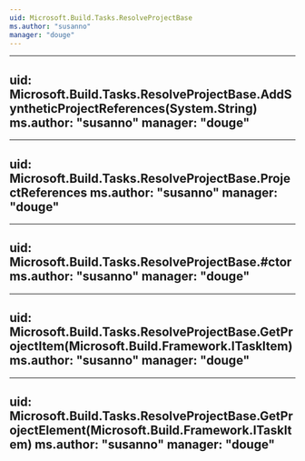 ```yaml
---
uid: Microsoft.Build.Tasks.ResolveProjectBase
ms.author: "susanno"
manager: "douge"
---
```


---
uid: Microsoft.Build.Tasks.ResolveProjectBase.AddSyntheticProjectReferences(System.String)
ms.author: "susanno"
manager: "douge"
---

---
uid: Microsoft.Build.Tasks.ResolveProjectBase.ProjectReferences
ms.author: "susanno"
manager: "douge"
---

---
uid: Microsoft.Build.Tasks.ResolveProjectBase.#ctor
ms.author: "susanno"
manager: "douge"
---

---
uid: Microsoft.Build.Tasks.ResolveProjectBase.GetProjectItem(Microsoft.Build.Framework.ITaskItem)
ms.author: "susanno"
manager: "douge"
---

---
uid: Microsoft.Build.Tasks.ResolveProjectBase.GetProjectElement(Microsoft.Build.Framework.ITaskItem)
ms.author: "susanno"
manager: "douge"
---
